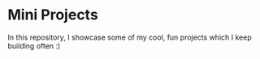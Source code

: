 # Mini Projects
In this repository, I showcase some of my cool, fun projects which I keep building often :)
